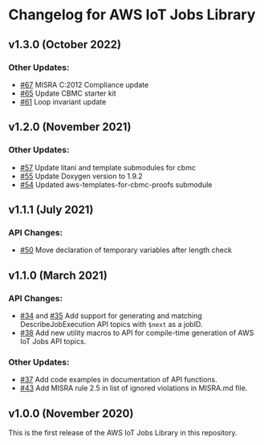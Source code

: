# Changelog for AWS IoT Jobs Library

## v1.3.0 (October 2022)

### Other Updates:
- [#67](https://github.com/aws/Jobs-for-AWS-IoT-embedded-sdk/pull/67) MISRA C:2012 Compliance update
- [#65](https://github.com/aws/Jobs-for-AWS-IoT-embedded-sdk/pull/65) Update CBMC starter kit
- [#61](https://github.com/aws/Jobs-for-AWS-IoT-embedded-sdk/pull/61) Loop invariant update

## v1.2.0 (November 2021)

### Other Updates:
- [#57](https://github.com/aws/Jobs-for-AWS-IoT-embedded-sdk/pull/57) Update litani and template submodules for cbmc
- [#55](https://github.com/aws/Jobs-for-AWS-IoT-embedded-sdk/pull/55) Update Doxygen version to 1.9.2
- [#54](https://github.com/aws/Jobs-for-AWS-IoT-embedded-sdk/pull/54) Updated aws-templates-for-cbmc-proofs submodule

## v1.1.1 (July 2021)

### API Changes:
- [#50](https://github.com/aws/Jobs-for-AWS-IoT-embedded-sdk/pull/50) Move declaration of temporary variables after length check

## v1.1.0 (March 2021)

### API Changes:
- [#34](https://github.com/aws/Jobs-for-AWS-IoT-embedded-sdk/pull/34) and [#35](https://github.com/aws/Jobs-for-AWS-IoT-embedded-sdk/pull/35) Add support for generating and matching DescribeJobExecution API topics with `$next` as a jobID.
- [#38](https://github.com/aws/Jobs-for-AWS-IoT-embedded-sdk/pull/38) Add new utility macros to API for compile-time generation of AWS IoT Jobs API topics.

### Other Updates:
- [#37](https://github.com/aws/Jobs-for-AWS-IoT-embedded-sdk/pull/37) Add code examples in documentation of API functions.
- [#43](https://github.com/aws/Jobs-for-AWS-IoT-embedded-sdk/pull/43) Add MISRA rule 2.5 in list of ignored violations in MISRA.md file.

## v1.0.0 (November 2020)

This is the first release of the AWS IoT Jobs Library in this
repository.
